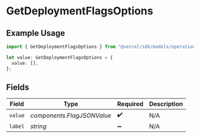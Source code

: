# GetDeploymentFlagsOptions

## Example Usage

```typescript
import { GetDeploymentFlagsOptions } from "@vercel/sdk/models/operations/getdeployment.js";

let value: GetDeploymentFlagsOptions = {
  value: [],
};
```

## Fields

| Field                      | Type                       | Required                   | Description                |
| -------------------------- | -------------------------- | -------------------------- | -------------------------- |
| `value`                    | *components.FlagJSONValue* | :heavy_check_mark:         | N/A                        |
| `label`                    | *string*                   | :heavy_minus_sign:         | N/A                        |